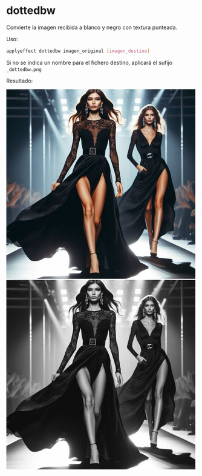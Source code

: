 # dottedbw

Convierte la imagen recibida a blanco y negro con textura punteada.

Uso:

``` sh
applyeffect dottedbw imagen_original [imagen_destino]
```

Si no se indica un nombre para el fichero destino, aplicará el sufijo `_dottedbw.png`

Resultado:

![imagen original](../../images/image.jpg)
![dottedbw](../../images/image_dottedbw.png)

